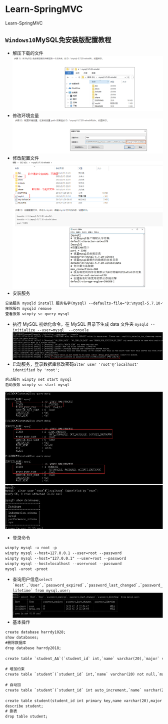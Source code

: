 # Learn-SpringMVC
Learn-SpringMVC
## ```Windows10```MySQL免安装版配置教程
* 解压下载的文件
![img.png](picture/img1.png)
* 修改环境变量
![img.png](picture/img2.png)
* 修改配置文件
![img.png](picture/img3.png)
![img.png](picture/img4.png)
* 安装服务
```txt
安装服务 mysqld install 服务名字(mysql) --defaults-file="D:\mysql-5.7.10-winx64\my.ini"
移除服务 mysqld remove
查看服务 winpty sc query mysql
```
* 执行 MySQL 初始化命令，在 MySQL 目录下生成 data 文件夹 ```mysqld --initialize --user=mysql  --console```
![img.png](picture/img5.png)
* 启动服务，登录数据库修改密码```alter user 'root'@'localhost' identified by 'root';```
```txt
启动服务 winpty net start mysql
启动服务 winpty sc start mysql
```
![img.png](picture/img6.png)
![img.png](picture/img7.png)
* 登录命令
```txt
winpty mysql -u root -p
winpty mysql --host=127.0.0.1 --user=root --password
winpty mysql --host="127.0.0.1" --user=root --password
winpty mysql --host=localhost --user=root --password
mysql -uroot -proot
```
* 查询用户信息```select `Host`,`User`,`password_expired`,`password_last_changed`,`password_lifetime` from mysql.user;```
![img.png](picture/img8.png)
* 基本操作
```txt
create database harrdy1028;
show databases;
#删除数据库
drop database harrdy2018; 

create table `student_AA`(`student_id` int,`name` varchar(20),`major` varchar(20),primary key(`student_id`));

# 增加约束
create table `student`(`student_id` int,`name` varchar(20) not null,`major` varchar(20) unique,`hobby` varchar(10) default '吃',primary key (`student_id`));

# 自动加
create table `student`(`student_id` int auto_increment,`name` varchar(20),`major` varchar(20),primary key(`student_id`));

create table student(student_id int primary key,name varchar(20),major varchar(20));
describe student;
# 删表
drop table student; 
```
